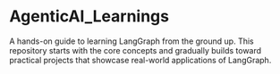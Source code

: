 # AgenticAI_Learnings
A hands-on guide to learning LangGraph from the ground up. This repository starts with the core concepts and gradually builds toward practical projects that showcase real-world applications of LangGraph.
